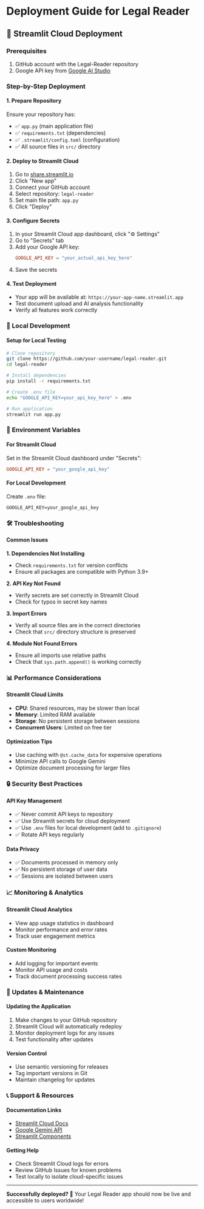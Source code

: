 # Deployment Guide for Legal Reader

## 🚀 Streamlit Cloud Deployment

### Prerequisites
1. GitHub account with the Legal-Reader repository
2. Google API key from [Google AI Studio](https://makersuite.google.com/app/apikey)

### Step-by-Step Deployment

#### 1. Prepare Repository
Ensure your repository has:
- ✅ `app.py` (main application file)
- ✅ `requirements.txt` (dependencies)
- ✅ `.streamlit/config.toml` (configuration)
- ✅ All source files in `src/` directory

#### 2. Deploy to Streamlit Cloud
1. Go to [share.streamlit.io](https://share.streamlit.io)
2. Click "New app"
3. Connect your GitHub account
4. Select repository: `legal-reader`
5. Set main file path: `app.py`
6. Click "Deploy"

#### 3. Configure Secrets
1. In your Streamlit Cloud app dashboard, click "⚙️ Settings"
2. Go to "Secrets" tab
3. Add your Google API key:
   ```toml
   GOOGLE_API_KEY = "your_actual_api_key_here"
   ```
4. Save the secrets

#### 4. Test Deployment
- Your app will be available at: `https://your-app-name.streamlit.app`
- Test document upload and AI analysis functionality
- Verify all features work correctly

### 🔧 Local Development

#### Setup for Local Testing
```bash
# Clone repository
git clone https://github.com/your-username/legal-reader.git
cd legal-reader

# Install dependencies
pip install -r requirements.txt

# Create .env file
echo "GOOGLE_API_KEY=your_api_key_here" > .env

# Run application
streamlit run app.py
```

### 📝 Environment Variables

#### For Streamlit Cloud
Set in the Streamlit Cloud dashboard under "Secrets":
```toml
GOOGLE_API_KEY = "your_google_api_key"
```

#### For Local Development
Create `.env` file:
```env
GOOGLE_API_KEY=your_google_api_key
```

### 🛠️ Troubleshooting

#### Common Issues

**1. Dependencies Not Installing**
- Check `requirements.txt` for version conflicts
- Ensure all packages are compatible with Python 3.9+

**2. API Key Not Found**
- Verify secrets are set correctly in Streamlit Cloud
- Check for typos in secret key names

**3. Import Errors**
- Verify all source files are in the correct directories
- Check that `src/` directory structure is preserved

**4. Module Not Found Errors**
- Ensure all imports use relative paths
- Check that `sys.path.append()` is working correctly

### 📊 Performance Considerations

#### Streamlit Cloud Limits
- **CPU**: Shared resources, may be slower than local
- **Memory**: Limited RAM available
- **Storage**: No persistent storage between sessions
- **Concurrent Users**: Limited on free tier

#### Optimization Tips
- Use caching with `@st.cache_data` for expensive operations
- Minimize API calls to Google Gemini
- Optimize document processing for larger files

### 🔒 Security Best Practices

#### API Key Management
- ✅ Never commit API keys to repository
- ✅ Use Streamlit secrets for cloud deployment
- ✅ Use `.env` files for local development (add to `.gitignore`)
- ✅ Rotate API keys regularly

#### Data Privacy
- ✅ Documents processed in memory only
- ✅ No persistent storage of user data
- ✅ Sessions are isolated between users

### 📈 Monitoring & Analytics

#### Streamlit Cloud Analytics
- View app usage statistics in dashboard
- Monitor performance and error rates
- Track user engagement metrics

#### Custom Monitoring
- Add logging for important events
- Monitor API usage and costs
- Track document processing success rates

### 🔄 Updates & Maintenance

#### Updating the Application
1. Make changes to your GitHub repository
2. Streamlit Cloud will automatically redeploy
3. Monitor deployment logs for any issues
4. Test functionality after updates

#### Version Control
- Use semantic versioning for releases
- Tag important versions in Git
- Maintain changelog for updates

### 📞 Support & Resources

#### Documentation Links
- [Streamlit Cloud Docs](https://docs.streamlit.io/streamlit-cloud)
- [Google Gemini API](https://ai.google.dev)
- [Streamlit Components](https://docs.streamlit.io)

#### Getting Help
- Check Streamlit Cloud logs for errors
- Review GitHub Issues for known problems
- Test locally to isolate cloud-specific issues

---

**Successfully deployed? 🎉**
Your Legal Reader app should now be live and accessible to users worldwide!
